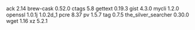 ack 2.14
brew-cask 0.52.0
ctags 5.8
gettext 0.19.3
gist 4.3.0
mycli 1.2.0
openssl 1.0.1j 1.0.2d_1
pcre 8.37
pv 1.5.7
tag 0.7.5
the_silver_searcher 0.30.0
wget 1.16
xz 5.2.1
